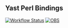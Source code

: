 ## Yast Perl Bindings

[![Workflow Status](https://github.com/yast/yast-perl-bindings/workflows/CI/badge.svg?branch=master)](
https://github.com/yast/yast-perl-bindings/actions?query=branch%3Amaster)
[![OBS](https://github.com/yast/yast-perl-bindings/actions/workflows/submit.yml/badge.svg)](https://github.com/yast/yast-perl-bindings/actions/workflows/submit.yml)
